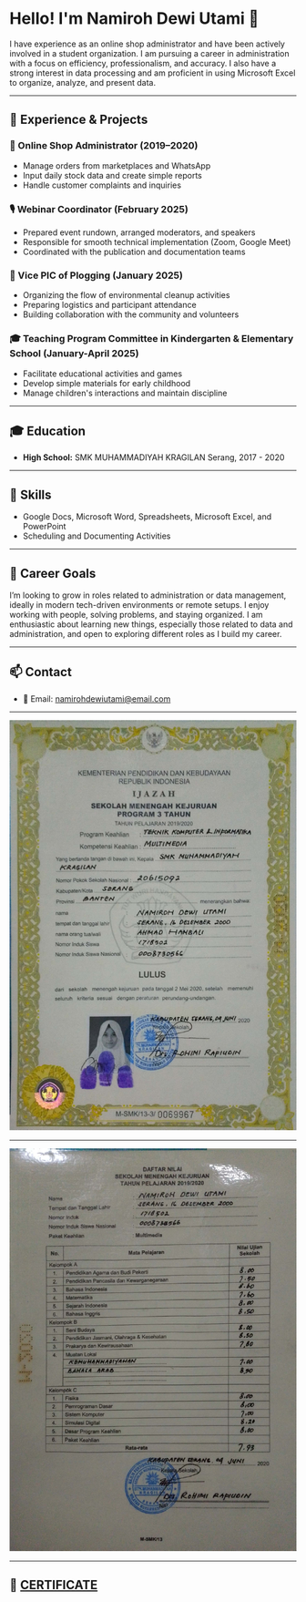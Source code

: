 # Hello! I'm Namiroh Dewi Utami 👋

I have experience as an online shop administrator and have been actively involved in a student organization. I am pursuing a career in administration with a focus on efficiency, professionalism, and accuracy. I also have a strong interest in data processing and am proficient in using Microsoft Excel to organize, analyze, and present data.

---

## 🧠 Experience & Projects

### 💼 Online Shop Administrator (2019–2020)
- Manage orders from marketplaces and WhatsApp
- Input daily stock data and create simple reports
- Handle customer complaints and inquiries

### 🎙️ Webinar Coordinator (February 2025)
- Prepared event rundown, arranged moderators, and speakers
- Responsible for smooth technical implementation (Zoom, Google Meet)
- Coordinated with the publication and documentation teams

### 🌱 Vice PIC of Plogging (January 2025)
- Organizing the flow of environmental cleanup activities
- Preparing logistics and participant attendance
- Building collaboration with the community and volunteers

### 🎓 Teaching Program Committee in Kindergarten & Elementary School (January-April 2025)
- Facilitate educational activities and games
- Develop simple materials for early childhood
- Manage children's interactions and maintain discipline

---

## 🎓 Education
- **High School:** SMK MUHAMMADIYAH KRAGILAN Serang, 2017 - 2020

---

## 🧰 Skills
- Google Docs, Microsoft Word, Spreadsheets, Microsoft Excel, and PowerPoint
- Scheduling and Documenting Activities

---

## 🚀 Career Goals
I’m looking to grow in roles related to administration or data management, ideally in modern tech-driven environments or remote setups. I enjoy working with people, solving problems, and staying organized. I am enthusiastic about learning new things, especially those related to data and administration, and open to exploring different roles as I build my career.

---

## 📫 Contact
- 📧 Email: namirohdewiutami@email.com

---

![Ijazah](Ijazah)

---

![Daftar Nilai](Daftar_Nilai)

---

## 📑 [**CERTIFICATE**](https://drive.google.com/drive/folders/1lVZgX5vrwEWNz6cTBgHvwJ7hBFE9TS3Y)


